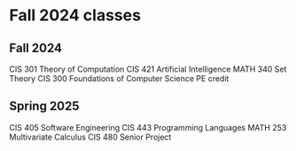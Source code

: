 # Fall 2024 classes

## Fall 2024
CIS 301 Theory of Computation
CIS 421 Artificial Intelligence
MATH 340 Set Theory
CIS 300 Foundations of Computer Science
PE credit

## Spring 2025
CIS 405 Software Engineering
CIS 443 Programming Languages
MATH 253 Multivariate Calculus
CIS 480 Senior Project
